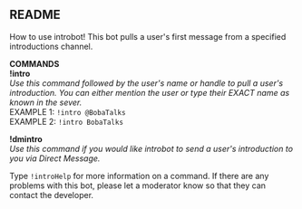 ## README
How to use introbot! This bot pulls a user's first message from a specified introductions channel.

**COMMANDS**  
**!intro**  
*Use this command followed by the user's name or handle to pull a user's introduction. 
You can either mention the user or type their EXACT name as known in the sever.*  
    EXAMPLE 1: `!intro @BobaTalks`  
    EXAMPLE 2: `!intro BobaTalks`  

**!dmintro**  
*Use this command if you would like introbot to send a user's introduction to you via Direct Message.* 

Type `!introHelp` for more information on a command. If there are any problems with this bot, please let a moderator know so that they can contact the developer.

